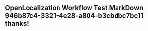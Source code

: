 <properties
ms.topic="hero-topic"
ms.test1="hero-topic"
ms.test2="test"/>


## OpenLocalization Workflow Test MarkDown 946b87c4-3321-4e28-a804-b3cbdbc7bc11 thanks!



<!--HONumber=Jul16_HO3-->


